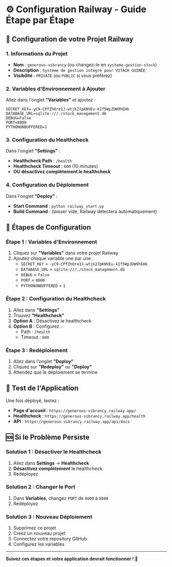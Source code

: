 # ⚙️ Configuration Railway - Guide Étape par Étape

## 🎯 Configuration de votre Projet Railway

### **1. Informations du Projet**
- **Nom** : `generous-vibrancy` (ou changez-le en `systeme-gestion-stock`)
- **Description** : `Système de gestion intégré pour VITACH GUINÉE`
- **Visibilité** : `PRIVATE` (ou `PUBLIC` si vous préférez)

### **2. Variables d'Environnement à Ajouter**

Allez dans l'onglet **"Variables"** et ajoutez :

```
SECRET_KEY=-yC9-CPfZhOre1J-wtjk27pKNVEu-kIf5WpJDW9hEHk
DATABASE_URL=sqlite:///./stock_management.db
DEBUG=False
PORT=8000
PYTHONUNBUFFERED=1
```

### **3. Configuration du Healthcheck**

Dans l'onglet **"Settings"** :
- **Healthcheck Path** : `/health`
- **Healthcheck Timeout** : `600` (10 minutes)
- **OU désactivez complètement le healthcheck**

### **4. Configuration du Déploiement**

Dans l'onglet **"Deploy"** :
- **Start Command** : `python railway_start.py`
- **Build Command** : (laisser vide, Railway détectera automatiquement)

## 🔧 Étapes de Configuration

### **Étape 1 : Variables d'Environnement**
1. Cliquez sur **"Variables"** dans votre projet Railway
2. Ajoutez chaque variable une par une :
   - `SECRET_KEY` = `-yC9-CPfZhOre1J-wtjk27pKNVEu-kIf5WpJDW9hEHk`
   - `DATABASE_URL` = `sqlite:///./stock_management.db`
   - `DEBUG` = `False`
   - `PORT` = `8000`
   - `PYTHONUNBUFFERED` = `1`

### **Étape 2 : Configuration du Healthcheck**
1. Allez dans **"Settings"**
2. Trouvez **"Healthcheck"**
3. **Option A** : Désactivez le healthcheck
4. **Option B** : Configurez :
   - Path : `/health`
   - Timeout : `600`

### **Étape 3 : Redéploiement**
1. Allez dans l'onglet **"Deploy"**
2. Cliquez sur **"Redeploy"** ou **"Deploy"**
3. Attendez que le déploiement se termine

## 🧪 Test de l'Application

Une fois déployé, testez :
- **Page d'accueil** : `https://generous-vibrancy.railway.app/`
- **Healthcheck** : `https://generous-vibrancy.railway.app/health`
- **API** : `https://generous-vibrancy.railway.app/api/docs`

## 🆘 Si le Problème Persiste

### **Solution 1 : Désactiver le Healthcheck**
1. Allez dans **Settings** → **Healthcheck**
2. **Désactivez complètement** le healthcheck
3. Redéployez

### **Solution 2 : Changer le Port**
1. Dans **Variables**, changez `PORT` de `8000` à `8080`
2. Redéployez

### **Solution 3 : Nouveau Déploiement**
1. Supprimez ce projet
2. Créez un nouveau projet
3. Connectez votre repository GitHub
4. Configurez les variables

---

**Suivez ces étapes et votre application devrait fonctionner ! 🚀**


